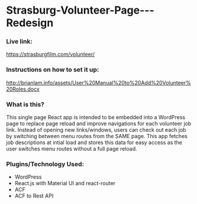 # Strasburg-Volunteer-Page---Redesign

### Live link:
https://strasburgfilm.com/volunteer/

### Instructions on how to set it up:
http://brianlam.info/assets/User%20Manual%20to%20Add%20Volunteer%20Roles.docx



### What is this?

This single page React app is intended to be embedded into a WordPress page to replace page reload and improve navigations for each volunteer job link. Instead of opening new links/windows, users can check out each job by switching between menu routes from the SAME page. This app fetches job descriptions at intial load and stores this data for easy access as the user switches menu routes without a full page reload.


### Plugins/Technology Used:
- WordPress
- React.js with Material UI and react-router
- ACF 
- ACF to Rest API
